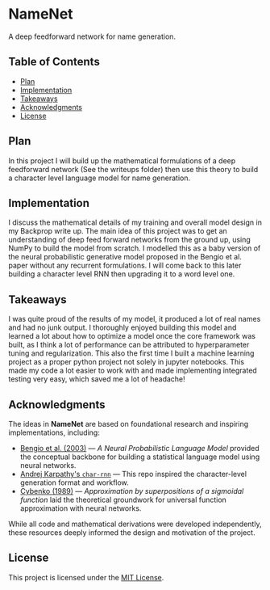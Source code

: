 # NameNet
A deep feedforward network for name generation.

## Table of Contents
- [Plan](#plan)
- [Implementation](#implementation)
- [Takeaways](#takeaways)
- [Acknowledgments](#acknowledgments)
- [License](#license)

## Plan
In this project I will build up the mathematical formulations of a deep feedforward network
(See the writeups folder) then use this theory to build a character level language model for name generation.

## Implementation
I discuss the mathematical details of my training and overall model design
in my Backprop write up. The main idea of this project was to get an understanding of deep feed forward networks from the ground up, using NumPy to build the model from scratch. I modelled this as a baby version
of the neural probabilistic generative model proposed in the Bengio et al.
paper without any recurrent formulations. I will come back to this later
building a character level RNN then upgrading it to a word level one.

## Takeaways
I was quite proud of the results of my model, it produced a lot of real names and had no junk output. I thoroughly enjoyed building this model and learned a lot about how to optimize a model once the core framework was built, as I think a lot of performance can be attributed to hyperparameter tuning and regularization. This also the first time I built
a machine learning project as a proper python project not solely in jupyter notebooks. This made my code a lot easier to work with and made implementing integrated testing very easy, which saved me a lot of headache!

## Acknowledgments

The ideas in **NameNet** are based on foundational research and inspiring implementations, including:

- [Bengio et al. (2003)](https://www.jmlr.org/papers/volume3/bengio03a/bengio03a.pdf) — *A Neural Probabilistic Language Model* provided the conceptual backbone for building a statistical language model using neural networks.
- [Andrej Karpathy's `char-rnn`](https://github.com/karpathy/char-rnn) — This repo inspired the character-level generation format and workflow.
- [Cybenko (1989)](https://www.sciencedirect.com/science/article/pii/0893608089900208) — *Approximation by superpositions of a sigmoidal function* laid the theoretical groundwork for universal function approximation with neural networks.

While all code and mathematical derivations were developed independently, these resources deeply informed the design and motivation of the project.

## License
This project is licensed under the [MIT License](LICENSE).